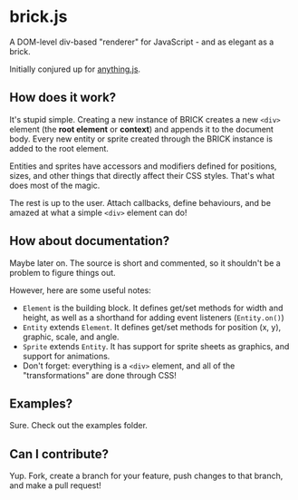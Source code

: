 # brick.js

A DOM-level div-based "renderer" for JavaScript - and as elegant as a brick.

Initially conjured up for [anything.js](https://github.com/Rabrennie/anything.js).

## How does it work?

It's stupid simple. Creating a new instance of BRICK creates a new `<div>` element (the __root element__ or __context__) and appends it to the document body. Every new entity or sprite created through the BRICK instance is added to the root element.

Entities and sprites have accessors and modifiers defined for positions, sizes, and other things that directly affect their CSS styles. That's what does most of the magic.

The rest is up to the user. Attach callbacks, define behaviours, and be amazed at what a simple `<div>` element can do!

## How about documentation?

Maybe later on. The source is short and commented, so it shouldn't be a problem to figure things out.

However, here are some useful notes:

* `Element` is the building block. It defines get/set methods for width and height, as well as a shorthand for adding event listeners (`Entity.on()`)
* `Entity` extends `Element`. It defines get/set methods for position (x, y), graphic, scale, and angle.
* `Sprite` extends `Entity`. It has support for sprite sheets as graphics, and support for animations.
* Don't forget: everything is a `<div>` element, and all of the "transformations" are done through CSS!

## Examples?

Sure. Check out the examples folder.

## Can I contribute?

Yup. Fork, create a branch for your feature, push changes to that branch, and make a pull request!
